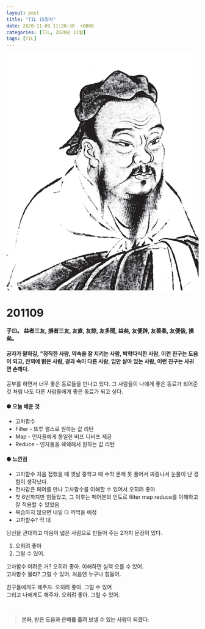 ```yaml
---
layout: post
title: "TIL 15일차"
date: 2020-11-09 11:20:30  +0800
categories: [TIL, 2020년 11월]
tags: [TIL]
---
```


![image](/assets/img/sample/avatar.jpg)

# **201109**

#### **子曰。 益者三友, 損者三友, 友直, 友諒, 友多聞, 益矣, 友便辟, 友善柔, 友便侫, 損矣。**

#### **공자가 말하길, "정직한 사람, 약속을 잘 지키는 사람, 박학다식한 사람, 이런 친구는 도움이 되고, 잔꾀에 밝은 사람, 겉과 속이 다른 사람, 입만 살아 있는 사람, 이런 친구는 사귀면 손해다.**

공부를 하면서 너무 좋은 동료들을 만나고 있다. 그 사람들이 나에게 좋은 동료가 되어준 것 처럼 나도 다른 사람들에게 좋은 동료가 되고 싶다.

#### **⚈ 오늘 배운 것**

- 고차함수
- Filter - 뜨루 펄스로 원하는 값 리턴
- Map - 인자들에게 동일한 버프 디버프 제공
- Reduce - 인자들을 쉑쉑해서 원하는 값 리턴

#### **⚈ 느낀점**

- 고차함수 처음 접했을 때 옛날 중학교 때 수학 문제 못 풀어서 짜증나서 눈물이 난 경험이 생각났다.
- 천사같은 페어를 만나 고차함수를 이해할 수 있어서 오히려 좋아
- 첫 6번까지만 힘들었고, 그 이후는 페어분의 인도로 filter map reduce를 이해하고 잘 적용할 수 있었음
- 복습하지 않으면 내일 다 까먹을 예정
- 고차함수? 딱 대

당신을 관대하고 마음이 넓은 사람으로 만들어 주는 2가지 문장이 있다.

1. 오히려 좋아
2. 그럴 수 있어.

고차함수 어려운 거? 오히려 좋아. 이해하면 실력 오를 수 있어.  
고차함수 몰라? 그럴 수 있어. 처음엔 누구나 힘들어.

친구들에게도 해주자. 오히려 좋아. 그럴 수 있어  
그리고 나에게도 해주자. 오히려 좋아. 그럴 수 있어.

<br>

> **본좌, 받은 도움과 은혜를 흘려 보낼 수 있는 사람이 되겠다.**
